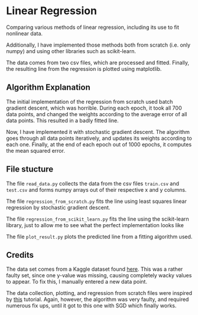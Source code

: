 # Linear Regression

Comparing various methods of linear regression, including its use to fit nonlinear data.

Additionally, I have implemented those methods both from scratch (i.e. only numpy) and using other libraries such as scikit-learn.

The data comes from two csv files, which are processed and fitted. Finally, the resulting line from the regression is plotted using matplotlib.

## Algorithm Explanation

The initial implementation of the regression from scratch used batch gradient descent, which was horrible. During each epoch, it took all 700 data points, and changed the weights according to the average error of all data points. This resulted in a badly fitted line.

Now, I have implemented it with stochastic gradient descent. The algorithm goes through all data points iteratively, and updates its weights according to each one. 
Finally, at the end of each epoch out of 1000 epochs, it computes the mean squared error.

## File stucture

The file `read_data.py` collects the data from the csv files `train.csv` and `test.csv` and forms numpy arrays out of their respective x and y columns.

The file `regression_from_scratch.py` fits the line using least squares linear regression by stochastic gradient descent.

The file `regression_from_scikit_learn.py` fits the line using the scikit-learn library, just to allow me to see what the perfect implementation looks like

The file `plot_result.py` plots the predicted line from a fitting algorithm used.

## Credits

The data set comes from a Kaggle dataset found [here](https://www.kaggle.com/datasets/andonians/random-linear-regression/data). This was a rather faulty set, since one y-value was missing, causing completely wacky values to appear. To fix this, I manually entered a new data point.

The data collection, plotting, and regression from scratch files were inspired by [this](https://towardsdatascience.com/introduction-to-machine-learning-algorithms-linear-regression-14c4e325882a) tutorial. Again, however, the algorithm was very faulty, and required numerous fix ups, until it got to this one with SGD which finally works. 